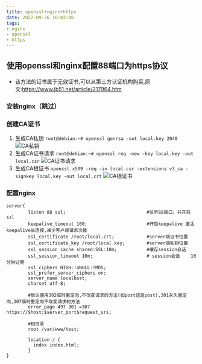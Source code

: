 ```yaml
---
title: openssl+nginx+https
date: 2022-09-26 10:03:08
tags:
- nginx
- openssl
- https
---
```


## 使用openssl和nginx配置88端口为https协议
* 该方法的证书属于无效证书,可以从第三方认证机构购买,原文:https://www.jb51.net/article/217964.htm

### 安装nginx（跳过）

### 创建CA证书
1. 生成CA私钥
`root@debian:~# openssl genrsa -out local.key 2048`
![CA私钥](https://121.5.125.62:88/image/openssl-nginx-https/CA私钥.JPG)
2. 生成CA证书请求
`root@debian:~# openssl req -new -key local.key -out local.csr`
![CA证书请求](https://121.5.125.62:88/image/openssl-nginx-https/CA证书请求.JPG)
3. 生成CA根证书
`openssl x509 -req -in local.csr -extensions v3_ca -signkey local.key -out local.crt`
![CA根证书](https://121.5.125.62:88/image/openssl-nginx-https/CA根证书.JPG)

### 配置nginx
```
server{
        listen 88 ssl;                              #监听88端口，并开启ssl
        keepalive_timeout 100;                      #开启keepalive 激活keepalive长连接,减少客户端请求次数
        ssl_certificate /root/local.crt;            #server端证书位置
        ssl_certificate_key /root/local.key;        #server端私钥位置
        ssl_session_cache shared:SSL:10m;           #缓存session会话
        ssl_session_timeout 10m;                    # session会话    10分钟过期
        ssl_ciphers HIGH:!aNULL:!MD5;
        ssl_prefer_server_ciphers on;
        server_name localhost;
        charset utf-8;

        #默认使用302临时重定向,不改变请求的方法(如post还是post),301永久重定向,307临时重定向不改变请求的方法
        error_page 497 301 =307 https://$host:$server_port$request_uri;   

        #根目录
        root /var/www/test;

        location / {
          index index.html;
        }
}
```
